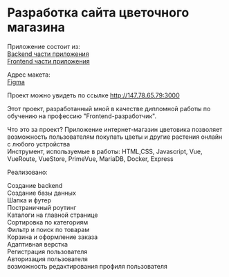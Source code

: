 <h1>Разработка сайта цветочного магазина</h1>
Приложение состоит из:<br>
<a href="https://github.com/lavrenoff/diplomgb/tree/main/backend">Backend части приложения</a><br>
<a href="https://github.com/lavrenoff/diplomgb/tree/main/frontend">Frontend части приложения</a>

Адрес макета:<br>
<a href="https://www.figma.com/file/b6AD6GW2AGDs1DzlQSOdMN/Flawka_vl-(Copy)-(Copy)?type=design&node-id=0-1&mode=design&t=kuX1E3oDkjWmAjzm-0">Figma</a>

Проект можно увидеть по ссылке <a href="http://147.78.65.79:3000">http://147.78.65.79:3000</a>

Этот проект, разработанный мной в качестве дипломной работы по обучению на профессию "Frontend-разработчик". 

Что это за проект?
Приложение интернет-магазин цветовика позволяет возможность пользователям покупать цветы и другие растения онлайн с любого устройства<br>
Инструмент, используемые в работы:
HTML,CSS, Javascript, Vue, VueRoute, VueStore, PrimeVue, MariaDB, Docker, Express

<p>Реализовано:</p>
Создание backend<br>
Создание базы данных<br>
Шапка и футер<br>
Постраничный роутинг<br>
Каталоги на главной странице<br>
Сортировка по категориям<br>
Фильтр и поиск по товарам<br>
Корзина и оформление заказа<br>
Адаптивная верстка<br>
Регистрация пользователя<br>
Авторизация пользователя<br>
возможность редактирования профиля пользователя<br>







